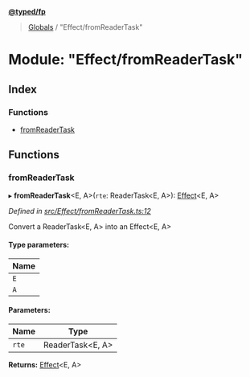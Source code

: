 **[@typed/fp](../README.md)**

> [Globals](../globals.md) / "Effect/fromReaderTask"

# Module: "Effect/fromReaderTask"

## Index

### Functions

* [fromReaderTask](_effect_fromreadertask_.md#fromreadertask)

## Functions

### fromReaderTask

▸ **fromReaderTask**\<E, A>(`rte`: ReaderTask\<E, A>): [Effect](_effect_effect_.effect.md)\<E, A>

*Defined in [src/Effect/fromReaderTask.ts:12](https://github.com/TylorS/typed-fp/blob/8639976/src/Effect/fromReaderTask.ts#L12)*

Convert a ReaderTask<E, A> into an Effect<E, A>

#### Type parameters:

Name |
------ |
`E` |
`A` |

#### Parameters:

Name | Type |
------ | ------ |
`rte` | ReaderTask\<E, A> |

**Returns:** [Effect](_effect_effect_.effect.md)\<E, A>
